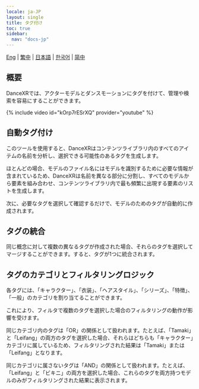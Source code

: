 ```yaml
---
locale: ja-JP
layout: single
title: タグ付け
toc: true
sidebar:
  nav: "docs-jp"
---
```

[Eng](/dancexr/features/tagging) | [繁中](/tw/dancexr/features/tagging) | [日本語](/jp/dancexr/features/tagging) | [한국어](/kr/dancexr/features/tagging) | [简中](/zh/dancexr/features/tagging)


## 概要
DanceXRでは、アクターモデルとダンスモーションにタグを付けて、管理や検索を容易にすることができます。

{% include video id="kOrp7rESrXQ" provider="youtube" %}

## 自動タグ付け
このツールを使用すると、DanceXRはコンテンツライブラリ内のすべてのアイテムの名前を分析し、選択できる可能性のあるタグを生成します。

ほとんどの場合、モデルのファイル名にはモデルを識別するために必要な情報が含まれているため、DanceXRは名前を異なる部分に分割し、すべてのモデルから要素を組み合わせ、コンテンツライブラリ内で最も頻繁に出現する要素のリストを生成します。

次に、必要なタグを選択して確認するだけで、モデルのためのタグが自動的に作成されます。

## タグの統合
同じ概念に対して複数の異なるタグが作成された場合、それらのタグを選択してマージすることができます。すると、タグが1つに統合されます。

## タグのカテゴリとフィルタリングロジック
各タグには、「キャラクター」、「衣装」、「ヘアスタイル」、「シリーズ」、「特徴」、「一般」のカテゴリを割り当てることができます。

これにより、フィルタで複数のタグを選択した場合のフィルタリングの動作が影響を受けます。

同じカテゴリ内のタグは「OR」の関係として扱われます。たとえば、「Tamaki」と「Leifang」の両方のタグを選択した場合、それらはどちらも「キャラクター」カテゴリに属しているため、フィルタリングされた結果は「Tamaki」または「Leifang」となります。

同じカテゴリに属さないタグは「AND」の関係として扱われます。たとえば、「Leifang」と「ビキニ」の両方を選択した場合、これらのタグを両方持つモデルのみがフィルタリングされた結果に表示されます。